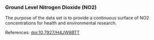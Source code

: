 ### Ground Level Nitrogen Dioxide (NO2)
The purpose of the data set is to provide a continuous surface of NO2 concentrations for health and environmental research.

References: [doi:10.7927/H4JW8BTT](https://doi.org/10.7927/H4JW8BTT)
